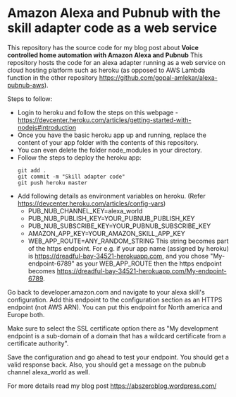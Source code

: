 # Amazon Alexa and Pubnub with the skill adapter code as a web service
This repository has the source code for my blog post about **Voice controlled home automation with Amazon Alexa and Pubnub**
This repository hosts the code for an alexa adapter running as a web service on cloud hosting platform such as heroku (as opposed to AWS Lambda function in the other repository https://github.com/gopal-amlekar/alexa-pubnub-aws).

Steps to follow:
* Login to heroku and follow the steps on this webpage - https://devcenter.heroku.com/articles/getting-started-with-nodejs#introduction
* Once you have the basic heroku app up and running, replace the content of your app folder with the contents of this repository. 
* You can even delete the folder node_modules in your directory. 
* Follow the steps to deploy the heroku app:
  ``` shell 
  git add .
  git commit -m "Skill adapter code"
  git push heroku master
  ``` 
* Add following details as environment variables on heroku. (Refer https://devcenter.heroku.com/articles/config-vars)
  * PUB_NUB_CHANNEL_KEY=alexa_world
  * PUB_NUB_PUBLISH_KEY=YOUR_PUBNUB_PUBLISH_KEY
  * PUB_NUB_SUBSCRIBE_KEY=YOUR_PUBNUB_SUBSCRIBE_KEY
  * AMAZON_APP_KEY=YOUR_AMAZON_SKILL_APP_KEY
  * WEB_APP_ROUTE=ANY_RANDOM_STRING
  This string becomes part of the https endpoint. For e.g. if your app name (assigned by heroku) is https://dreadful-bay-34521-herokuapp.com, and you chose "My-endpoint-6789" as your WEB_APP_ROUTE then the https endpoint becomes https://dreadful-bay-34521-herokuapp.com/My-endpoint-6789.

Go back to developer.amazon.com and navigate to your alexa skill's configuration. Add this endpoint to the configuration section as an HTTPS endpoint (not AWS ARN). You can put this endpoint for North america and Europe both.

Make sure to select the SSL certificate option there as "My development endpoint is a sub-domain of a domain that has a wildcard certificate from a certificate authority". 
  
Save the configuration and go ahead to test your endpoint. You should get a valid response back. Also, you should get a message on the pubnub channel alexa_world as well.
  
For more details read my blog post https://abszeroblog.wordpress.com/
